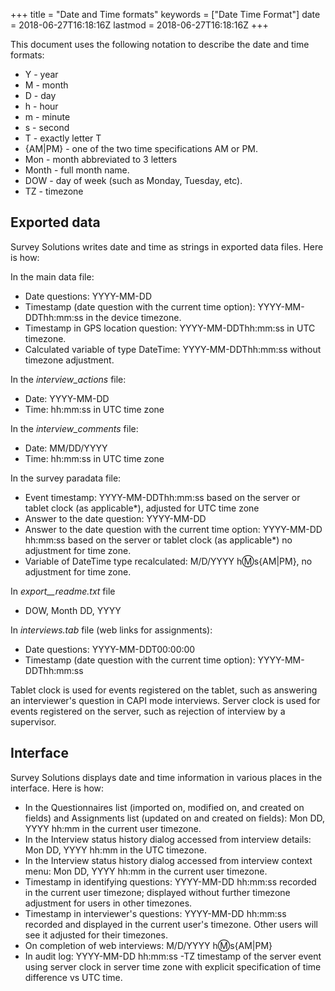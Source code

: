 +++
title = "Date and Time formats"
keywords = ["Date Time Format"]
date = 2018-06-27T16:18:16Z
lastmod = 2018-06-27T16:18:16Z
+++

This document uses the following notation to describe the date and time
formats:

-   Y - year
-   M - month
-   D - day
-   h - hour
-   m - minute
-   s - second
-   T - exactly letter T
-   {AM|PM} - one of the two time specifications AM or PM.
-   Mon - month abbreviated to 3 letters
-   Month - full month name.
-   DOW - day of week (such as Monday, Tuesday, etc).
-   TZ - timezone

Exported data
-------------

Survey Solutions writes date and time as strings in exported data files.
Here is how:  
  
In the main data file:

-   Date questions: YYYY-MM-DD
-   Timestamp (date question with the current time option):
    YYYY-MM-DDThh:mm:ss in the device timezone.
-   Timestamp in GPS location question: YYYY-MM-DDThh:mm:ss in UTC
    timezone.
-   Calculated variable of type DateTime: YYYY-MM-DDThh:mm:ss without
    timezone adjustment.

In the *interview\_actions* file:

-   Date: YYYY-MM-DD
-   Time: hh:mm:ss in UTC time zone

In the *interview\_comments* file:

-   Date: MM/DD/YYYY
-   Time: hh:mm:ss in UTC time zone

In the survey paradata file:

-   Event timestamp: YYYY-MM-DDThh:mm:ss based on the server or tablet
    clock (as applicable\*), adjusted for UTC time zone
-   Answer to the date question: YYYY-MM-DD
-   Answer to the date question with the current time option: YYYY-MM-DD
    hh:mm:ss based on the server or tablet clock (as applicable\*) no
    adjustment for time zone.
-   Variable of DateTime type recalculated: M/D/YYYY h:m:s{AM|PM}, no
    adjustment for time zone.

In *export\_\_readme.txt* file

-   DOW, Month DD, YYYY

In *interviews.tab* file (web links for assignments):

-   Date questions: YYYY-MM-DDT00:00:00
-   Timestamp (date question with the current time option):
    YYYY-MM-DDThh:mm:ss

Tablet clock is used for events registered on the tablet, such as
answering an interviewer's question in CAPI mode interviews. Server
clock is used for events registered on the server, such as rejection of
interview by a supervisor.

Interface
---------

Survey Solutions displays date and time information in various places in
the interface. Here is how:

-   In the Questionnaires list (imported on, modified on, and created on
    fields) and Assignments list (updated on and created on fields): Mon
    DD, YYYY hh:mm in the current user timezone.
-   In the Interview status history dialog accessed from interview
    details: Mon DD, YYYY hh:mm in the UTC timezone.
-   In the Interview status history dialog accessed from interview
    context menu: Mon DD, YYYY hh:mm in the current user timezone.
-   Timestamp in identifying questions: YYYY-MM-DD hh:mm:ss recorded in
    the current user timezone; displayed without further timezone
    adjustment for users in other timezones.
-   Timestamp in interviewer's questions: YYYY-MM-DD hh:mm:ss recorded
    and displayed in the current user's timezone. Other users will see
    it adjusted for their timezones.
-   On completion of web interviews: M/D/YYYY h:m:s{AM|PM}
-   In audit log: YYYY-MM-DD hh:mm:ss -TZ timestamp of the server event
    using server clock in server time zone with explicit specification
    of time difference vs UTC time.
